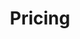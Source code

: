 ---
title: "Pricing"
description: "Libero consequuntur doloremque amet, cum fugiat ipsam blanditiis corrupti praesentium quis."
draft: false
layout: "pricing"
# pricing
pricing:
  subtitle: "Our Pricing"
  title: |
    At chinesestudenthub.com, we accept in straightforwardness and decency when it comes to estimating our administrations. Our "Pricing" area gives a clear and nitty gritty breakdown of the costs related with each of our offerings, guaranteeing you have got a comprehensive understanding of the speculation required.

    We understand that seeking after higher instruction may be a noteworthy money related commitment, and looking for scholarly help can include to the overall cost. That's why we prioritize transparency in our pricing structure, ensuring that you just have get to all the data you would like to create an educated choice.

    Our "Pricing" area is designed to be user-friendly and simple to explore. You'll find a clear posting of our different services, together with their related costs. We offer point by point depictions of each advertising, guaranteeing simply get it precisely what is included and what you'll be able anticipate in terms of deliverables.

    In expansion to the base estimating, we too diagram any potential extra expenses or charges that will apply, such as surge orders or particular subject matter skill prerequisites. Our objective is to kill any shocks or covered up costs, permitting you to precisely budget for our administrations.

    We recognize that each student's circumstance is special, and their scholastic needs may change. That's why we offer customized estimating choices for certain administrations, guaranteeing simply as it were pay for the bolster you require.

    Our pricing structure is frequently checked on and overhauled to reflect advertise conditions and guarantee that we stay competitive whereas keeping up the most noteworthy guidelines of quality and ability.
# pricing card
pricing_card:
# pricing table
- name : "Suite Profession"
  populer : true
  content : "per agent/month billed annually"
  currency: "$"
  price : "79"
  buy_now_btn_label : "Get Started"
  buy_now_btn_link : "contact"
  #free_trial_btn_label : "Start Free Trial"
  #free_trial_btn_link : "contact"
  features: "
  * Online, email, and phone support from the **Aendesk team**

  * Industry-leading **ticketing system**

  * Messaging across web, mobile and social

  * Easy-to-set up automations & workflows
  
  * AI-powered automated answers - **UP TO 1200**
  
  * AI-powered knowledge management
  "
# pricing table
- name : "Suite Team"
  populer : false
  content : "per agent/month billed annually"
  currency: "$"
  price : "49"
  buy_now_btn_label : "Get Started"
  buy_now_btn_link : "contact"
  #free_trial_btn_label : "Start Free Trial"
  #free_trial_btn_link : "contact"
  features: "
  * Messaging across web, mobile and social 
  
  * Industry-leading **ticketing system**
  
  * AI-powered knowledge management
  
  * AI-powered automated answers - **UP TO 600**

  * Easy-to-set up automations & workflows
  " 
# pricing table
- name : "Suite Growth"
  populer : false
  content : "per agent/month billed annually"
  currency: "$"
  price : "29"
  buy_now_btn_label : "Get Started"
  buy_now_btn_link : "contact"
  #free_trial_btn_label : "Start Free Trial"
  #free_trial_btn_link : "contact"
  features: "
  * Messaging across web, mobile and social
  
  * AI-powered automated answers - **UP TO 250**

  * Industry-leading **ticketing system**

  * Easy-to-set up automations & workflows
  "
# faq
faq:
  enable: true
  subtitle: "We Are Delta"
  title: "Frequently Asked Questions"
  description: "Vestibulum ante ipsum primis in faucibus orci luctus ultrices posuere cubilia Curae Donec"
  button:
    enable: true
    label: "Ask Question"
    icon: "fas fa-arrow-right"
    link: "contact/"
  faq_list:
  - title: "How can I integrate Avocode to my current tool stack?"
    content: 'The Service is provided for free during this pilot project, and is provided "as is" with is not committed to any level of service or availability of the Service.
    
    
    A further If you enter into this agreement on behalf of a company, you hereby agree that the company is responsible under this Agreement for all actions and omissions'
  - title: "How can I use Avocode with cloud documents?"
    content: 'The Service is provided for free during this pilot project, and is provided "as is" with is not committed to any level of service or availability of the Service.'
  - title: "If I cancel, can I archive my designs to keep them safe?"
    content: "A further If you enter into this agreement on behalf of a company, you hereby agree that the company is responsible under this Agreement for all actions and omissions "
  - title: "How can I adjust user permissions & admin provileges?"
    content: "The difference between and premium product consist number of components, plugins, page in each. The Free versions contain only a few elements and pages that."
---